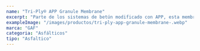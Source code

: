```yaml
---
name: "Tri-Ply® APP Granule Membrane"
excerpt: "Parte de los sistemas de betún modificado con APP, esta membrana de la línea Tri-Ply® ofrece una solución duradera y económica. Está reforzada con un mat de poliéster no tejido y está diseñada para ser una opción fiable de grado comercial, a menudo disponible a través de canales de distribución minorista. Cumple con la norma ASTM D6222, Tipo I, Grado G."
exampleImage: "/images/productos/tri-ply-app-granule-membrane-.webp"
marca: "GAF"
categoria: "Asfálticos"
tipo: "Asfaltico"
---
```

